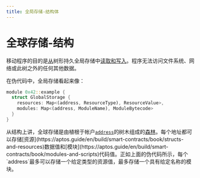```yaml
---
title: 全局存储-结构体
---
```

# 全球存储-结构

移动程序的目的是[从](https://aptos.guide/en/build/smart-contracts/book/global-storage-operators)树形持久全局存储中[读取和写入](https://aptos.guide/en/build/smart-contracts/book/global-storage-operators)。程序无法访问文件系统、网络或此树之外的任何其他数据。

在伪代码中，全局存储看起来像：

```rust
module 0x42::example {
  struct GlobalStorage {
    resources: Map<(address, ResourceType), ResourceValue>,
    modules: Map<(address, ModuleName), ModuleBytecode>
  }
}
```

从结构上讲，全球存储是由植根于帐户[`address`](https://aptos.guide/en/build/smart-contracts/book/address)的树木组成的[森林](https://en.wikipedia.org/wiki/Tree_(graph_theory))。每个地址都可以存储[资源](https://aptos.guide/en/build/smart-contracts/book/structs-and-resources)数据值和[模块](https://aptos.guide/en/build/smart-contracts/book/modules-and-scripts)代码值。正如上面的伪代码所示，每个`address`最多可以存储一个给定类型的资源值，最多存储一个具有给定名称的模块。